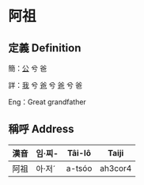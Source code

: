 # 阿祖
## 定義 Definition
簡：[公](member8.md) 兮 爸

詳：[我](member1.md) 兮 [爸](member2.md) 兮 [爸](member8.md) 兮 爸

Eng：Great grandfather

## 稱呼 Address

漢音 | 임·찌- | Tâi-lô | Taiji
--- | --- | --- | --- 
阿祖 | 아·저ˊ | a-tsóo | ah3cor4 
